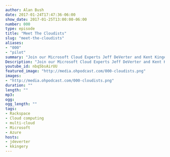 ```yaml
---
author: Alan Bush
date: 2017-01-24T17:47:36-06:00
show_date: 2017-01-25T13:00:00-06:00
number: 000
type: episode
title: "Meet The Cloudists"
slug: "meet-the-cloudists"
aliases:
- "000"
- "pilot"
summary: "Join our Microsoft Cloud Experts Jeff DeVerter and Kent Kingery on their new webcast: The Cloudists. Jeff and Kent are launching this new twice monthly show, and you're invited to watch live!"
Description: "Join our Microsoft Cloud Experts Jeff DeVerter and Kent Kingery on their new webcast: The Cloudists. Jeff and Kent are launching this new twice monthly show, and you're invited to watch live!"
youtube_id: nbq5bsAirUU
featured_image: "http://media.ohpodcast.com/000-cloudists.png"  
images:
- "http://media.ohpodcast.com/000-cloudists.png"  
duration: ""
length: ""
mp3:
ogg:
ogg_length: ""
tags:
- Rackspace
- Cloud computing
- multi-cloud
- Microsoft
- Azure
hosts:
- jdeverter
- kkingery
---
```


<!--more-->
